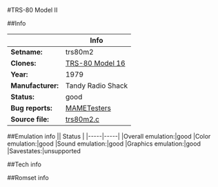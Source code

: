 #TRS-80 Model II

##Info

||Info|
|-----|-----|
|**Setname:**|trs80m2
|**Clones:**|[TRS-80 Model 16](trs80m16.md)
|**Year:**|1979
|**Manufacturer:**|Tandy Radio Shack
|**Status:**|good
|**Bug reports:**|[MAMETesters](http://mametesters.org/view_all_set.php?type=1&temporary=y&search=trs80m2.c)
|**Source file:**|[trs80m2.c](https://github.com/mamedev/mame/blob/master/src/mess/drivers/trs80m2.c)

##Emulation info
|| Status |
|-----|-----|
|Overall emulation:|good
|Color emulation:|good
|Sound emulation:|good
|Graphics emulation:|good
|Savestates:|unsupported

##Tech info

##Romset info

<!--- START OF EDITED COMMENT DO NOT TOUCH TEXT ABOVE-->
